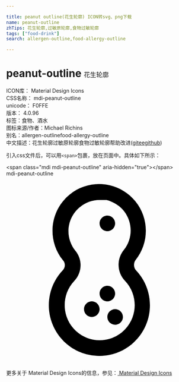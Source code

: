 ```yaml
---

title: peanut outline(花生轮廓) ICON转svg、png下载
name: peanut-outline
zhTips: 花生轮廓,过敏原轮廓,食物过敏轮廓
tags: ["food-drink"]
search: allergen-outline,food-allergy-outline

---
```


# peanut-outline  <small style="font-size: 60%;font-weight: 100">花生轮廓</small>


<div class="detail-page">
<p>
<span>
ICON库：
<span class="badge-secondary badge">Material Design Icons</span> 
</span>
<br/>
<span>
CSS名称：
<span class="badge-secondary badge">mdi-peanut-outline</span> 
</span>
<br/>
<span>
unicode：
<span class="badge-secondary badge">F0FFE</span> 
<copy-btn content='F0FFE' btn-title=""></copy-btn>
<copy-btn :content='String.fromCodePoint(parseInt("F0FFE", 16))' btn-title="复制U"></copy-btn>
</span>
<br/>
<span>
版本：
<span class="badge-secondary badge">4.0.96</span> 
</span><br/><span>标签：<span class="badge-light badge"><router-link to="/tags/food-drink.html">食物、酒水</router-link></span></span>
<br/>
<span>图标来源/作者：<span class="badge-light badge">Michael Richins</span></span> 
<br/>
<span>别名：<span class="badge-light badge">allergen-outline</span><span class="badge-light badge">food-allergy-outline</span></span><br/><span class="zh-detail">中文描述：<span class="badge-primary badge">花生轮廓</span><span class="badge-primary badge">过敏原轮廓</span><span class="badge-primary badge">食物过敏轮廓</span><span class="help-link"><span>帮助改进</span>(<a href="https://gitee.com/liuwave/icon-helper/edit/master/json/material/peanut-outline.json" target="_blank" rel="noopener noreferrer">gitee</a><a href="https://github.com/liuwave/icon-helper/edit/master/json/material/peanut-outline.json" target="_blank" rel="noopener noreferrer">github</a></span>)</span><br/>
</p>
</div>
<div class="alert alert-dark">
  <i class="mdi mdi-peanut-outline mdi-48px"></i>
  <i class="mdi mdi-peanut-outline mdi-36px"></i>
  <i class="mdi mdi-peanut-outline mdi-24px"></i>
  <i class="mdi mdi-peanut-outline mdi-18px"></i>
</div>
<div>
  <p>引入css文件后，可以用<code>&lt;span&gt;</code>包裹，放在页面中。具体如下所示：    
  </p>
  <div class="alert alert-primary" style="font-size: 14px">
    &lt;span class="mdi mdi-peanut-outline" aria-hidden="true"&gt;&lt;/span&gt;
    <copy-btn content='<span class="mdi mdi-peanut-outline" aria-hidden="true"></span>'></copy-btn>
  </div>
  <div class="alert alert-secondary">
    <i class="mdi mdi-peanut-outline"
    style="font-size: 24px"
    aria-hidden="true"></i> mdi-peanut-outline
    <copy-btn content="mdi-peanut-outline" btn-title="复制图标名称"></copy-btn>
  </div>
</div>
<div id="svg" class="svg-wrap">
<svg xmlns="http://www.w3.org/2000/svg" viewBox="0 0 24 24"><path d="M12 23C11.53 23 11.07 22.95 10.61 22.85C7.1 22.1 4.87 18.64 5.62 15.13C5.87 13.95 6.45 12.87 7.28 12C7.62 11.64 7.62 11.08 7.28 10.72C5.2 8.14 5.6 4.36 8.18 2.28S14.54.607 16.62 3.19C18.39 5.38 18.39 8.5 16.62 10.72C16.33 11.13 16.37 11.7 16.72 12.06C19.17 14.68 19.04 18.8 16.41 21.25C15.22 22.37 13.64 23 12 23M12 3C11.09 3 10.2 3.31 9.5 3.89C8.55 4.65 8 5.79 8 7C8 7.91 8.31 8.79 8.88 9.5C9.84 10.64 9.77 12.33 8.73 13.41C7.03 15.22 7.13 18.07 8.94 19.77S13.6 21.38 15.3 19.56C16.92 17.83 16.92 15.14 15.3 13.41C14.23 12.32 14.15 10.6 15.12 9.41C16.5 7.69 16.22 5.17 14.5 3.79C14 3.41 13.47 3.14 12.88 3C12.59 3 12.29 3 12 3M12 6C12 6.55 12.45 7 13 7S14 6.55 14 6 13.55 5 13 5 12 5.45 12 6M14 19C14.55 19 15 18.55 15 18S14.55 17 14 17 13 17.45 13 18 13.45 19 14 19M13 16C13.55 16 14 15.55 14 15S13.55 14 13 14 12 14.45 12 15 12.45 16 13 16M11 18C11.55 18 12 17.55 12 17S11.55 16 11 16 10 16.45 10 17 10.45 18 11 18Z" /></svg>
</div>
<detail full-name='mdi-peanut-outline'></detail>
    
<div><p>更多关于 Material Design Icons的信息，参见：<a target="_blank" href="https://iconhelper.cn/material.html"> Material Design Icons</a>
</p></div>
